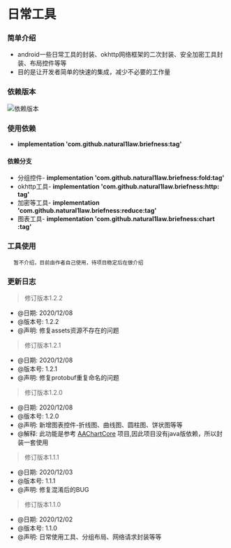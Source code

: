 日常工具
======

### 简单介绍
  * android一些日常工具的封装、okhttp网络框架的二次封装、安全加密工具封装、布局控件等等
  * 目的是让开发者简单的快速的集成，减少不必要的工作量

### 依赖版本 
  ![](https://jitpack.io/v/natural1law/briefness.svg "依赖版本")
### 使用依赖
  * **implementation 'com.github.natural1law.briefness:tag'**
  
#### 依赖分支
  * 分组控件- **implementation 'com.github.natural1law.briefness:fold:tag'**
  * okhttp工具- **implementation 'com.github.natural1law.briefness:http: tag'** 
  * 加密等工具- **implementation 'com.github.natural1law.briefness:reduce:tag'** 
  * 图表工具- **implementation 'com.github.natural1law.briefness:chart :tag'** 
  
### 工具使用
  ```
    暂不介绍，目前由作者自己使用，待项目稳定后在做介绍
  ```

### 更新日志

  > 修订版本1.2.2
  * @日期: 2020/12/08
  * @版本号: 1.2.2
  * @声明: 修复assets资源不存在的问题
  
  > 修订版本1.2.1
  * @日期: 2020/12/08
  * @版本号: 1.2.1
  * @声明: 修复protobuf重复命名的问题

  > 修订版本1.2.0
  * @日期: 2020/12/08
  * @版本号: 1.2.0
  * @声明: 新增图表控件-折线图、曲线图、圆柱图、饼状图等等
  * @解释: 此功能是参考 [AAChartCore](https://github.com/AAChartModel/AAChartCore "AAChartCore")  项目,因此项目没有java版依赖，所以封装一套使用

  > 修订版本1.1.1
  * @日期: 2020/12/03
  * @版本号: 1.1.1
  * @声明: 修复混淆后的BUG

  > 修订版本1.1.0
  * @日期: 2020/12/02
  * @版本号: 1.1.0
  * @声明: 日常使用工具、分组布局、网络请求封装等等
